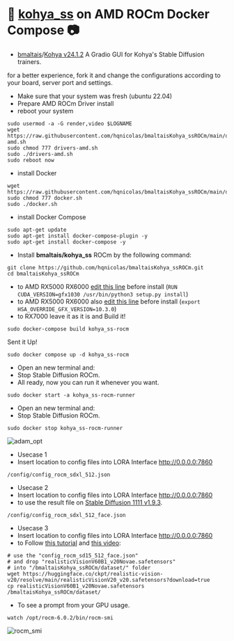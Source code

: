 # 💬 [kohya_ss](https://github.com/bmaltais/kohya_ss) on AMD ROCm Docker Compose 📷
- [bmaltais](https://github.com/bmaltais)/[Kohya v24.1.2](https://github.com/bmaltais/kohya_ss)
A Gradio GUI for Kohya's Stable Diffusion trainers.

for a better experience, fork it and change the configurations according to your board, server port and settings.

- Make sure that your system was fresh (ubuntu 22.04)
- Prepare AMD ROCm Driver install
- reboot your system
```
sudo usermod -a -G render,video $LOGNAME
wget https://raw.githubusercontent.com/hqnicolas/bmaltaisKohya_ssROCm/main/drivers-amd.sh
sudo chmod 777 drivers-amd.sh
sudo ./drivers-amd.sh
sudo reboot now
```
- install Docker
```
wget https://raw.githubusercontent.com/hqnicolas/bmaltaisKohya_ssROCm/main/docker.sh
sudo chmod 777 docker.sh
sudo ./docker.sh
```
- install Docker Compose
```
sudo apt-get update
sudo apt-get install docker-compose-plugin -y
sudo apt-get install docker-compose -y
```
- Install **bmaltais/kohya_ss** ROCm by the following command:
```
git clone https://github.com/hqnicolas/bmaltaisKohya_ssROCm.git
cd bmaltaisKohya_ssROCm
```
- to AMD RX5000 RX6000 [edit this line](https://github.com/hqnicolas/bmaltaisKohya_ssROCm/blob/fa13bc1dc05960aff47968cc9e037d957377c8ce/Dockerfile.rocm#L51) before install (`RUN CUDA_VERSION=gfx1030 /usr/bin/python3 setup.py install`)
- to AMD RX5000 RX6000 also [edit this line](https://github.com/hqnicolas/bmaltaisKohya_ssROCm/blob/fa13bc1dc05960aff47968cc9e037d957377c8ce/kohya_ss.env#L1) before install (`export HSA_OVERRIDE_GFX_VERSION=10.3.0`)
- to RX7000 leave it as it is and Build it!
```
sudo docker-compose build kohya_ss-rocm
```
Sent it Up!
```
sudo docker compose up -d kohya_ss-rocm
```
- Open an new terminal and:
- Stop Stable Diffusion ROCm.
- All ready, now you can run it whenever you want.
```
sudo docker start -a kohya_ss-rocm-runner
```
- Open an new terminal and:
- Stop Stable Diffusion ROCm.
```
sudo docker stop kohya_ss-rocm-runner
```

![adam_opt](https://github.com/hqnicolas/bmaltaisKohya_ssROCm/assets/41456803/9cc346d1-5b08-42a8-ba0e-87f008981238)

- Usecase 1
- Insert location to config files into LORA Interface http://0.0.0.0:7860
```
/config/config_rocm_sdxl_512.json
```
- Usecase 2
- Insert location to config files into LORA Interface http://0.0.0.0:7860
- to use the result file on [Stable Diffusion 1111 v1.9.3](https://github.com/hqnicolas/StableDiffusionROCm).
```
/config/config_rocm_sdxl_512_face.json
```
- Usecase 3
- Insert location to config files into LORA Interface http://0.0.0.0:7860
- to Follow [this tutorial](https://github.com/FurkanGozukara/Stable-Diffusion/blob/main/Tutorials/Generate-Studio-Quality-Realistic-Photos-By-Kohya-LoRA-Stable-Diffusion-Training-Full-Tutorial.md) and [this video](https://www.youtube.com/watch?v=TpuDOsuKIBo):
```
# use the "config_rocm_sd15_512_face.json"
# and drop "realisticVisionV60B1_v20Novae.safetensors" 
# into "/bmaltaisKohya_ssROCm/dataset/" folder
wget https://huggingface.co/ckpt/realistic-vision-v20/resolve/main/realisticVisionV20_v20.safetensors?download=true
cp realisticVisionV60B1_v20Novae.safetensors /bmaltaisKohya_ssROCm/dataset/
```
- To see a prompt from your GPU usage.
```
watch /opt/rocm-6.0.2/bin/rocm-smi
```

![rocm_smi](https://github.com/hqnicolas/bmaltaisKohya_ssROCm/assets/41456803/c120327e-647a-414a-8882-315d41daf819)

